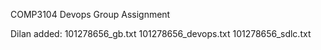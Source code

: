 COMP3104 Devops Group Assignment

Dilan added:
101278656_gb.txt
101278656_devops.txt
101278656_sdlc.txt